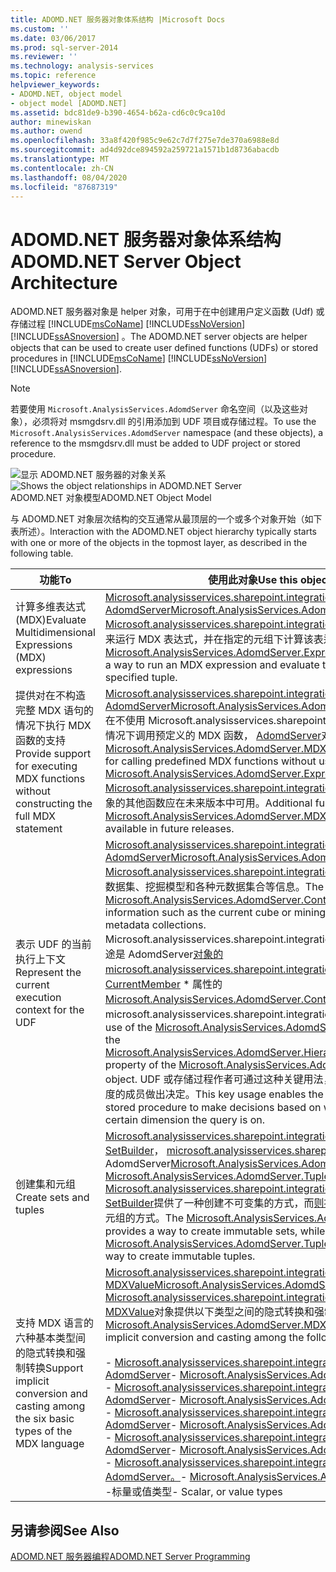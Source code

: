 ```yaml
---
title: ADOMD.NET 服务器对象体系结构 |Microsoft Docs
ms.custom: ''
ms.date: 03/06/2017
ms.prod: sql-server-2014
ms.reviewer: ''
ms.technology: analysis-services
ms.topic: reference
helpviewer_keywords:
- ADOMD.NET, object model
- object model [ADOMD.NET]
ms.assetid: bdc81de9-b390-4654-b62a-cd6c0c9ca10d
author: minewiskan
ms.author: owend
ms.openlocfilehash: 33a8f420f985c9e62c7d7f275e7de370a6988e8d
ms.sourcegitcommit: ad4d92dce894592a259721a1571b1d8736abacdb
ms.translationtype: MT
ms.contentlocale: zh-CN
ms.lasthandoff: 08/04/2020
ms.locfileid: "87687319"
---
```

# <a name="adomdnet-server-object-architecture"></a><span data-ttu-id="8e24c-102">ADOMD.NET 服务器对象体系结构</span><span class="sxs-lookup"><span data-stu-id="8e24c-102">ADOMD.NET Server Object Architecture</span></span>
  <span data-ttu-id="8e24c-103">ADOMD.NET 服务器对象是 helper 对象，可用于在中创建用户定义函数 (Udf) 或存储过程 [!INCLUDE[msCoName](../../includes/msconame-md.md)] [!INCLUDE[ssNoVersion](../../includes/ssnoversion-md.md)] [!INCLUDE[ssASnoversion](../../includes/ssasnoversion-md.md)] 。</span><span class="sxs-lookup"><span data-stu-id="8e24c-103">The ADOMD.NET server objects are helper objects that can be used to create user defined functions (UDFs) or stored procedures in [!INCLUDE[msCoName](../../includes/msconame-md.md)] [!INCLUDE[ssNoVersion](../../includes/ssnoversion-md.md)] [!INCLUDE[ssASnoversion](../../includes/ssasnoversion-md.md)].</span></span>  
  
> [!NOTE]  
>  <span data-ttu-id="8e24c-104">若要使用 `Microsoft.AnalysisServices.AdomdServer` 命名空间（以及这些对象），必须将对 msmgdsrv.dll 的引用添加到 UDF 项目或存储过程。</span><span class="sxs-lookup"><span data-stu-id="8e24c-104">To use the `Microsoft.AnalysisServices.AdomdServer` namespace (and these objects), a reference to the msmgdsrv.dll must be added to UDF project or stored procedure.</span></span>  
  
 <span data-ttu-id="8e24c-105">![显示 ADOMD.NET 服务器的对象关系](../../analysis-services/dev-guide/media/adomdnetserverobjectmodel.gif "显示 ADOMD.NET 服务器的对象关系")</span><span class="sxs-lookup"><span data-stu-id="8e24c-105">![Shows the object relationships in ADOMD.NET Server](../../analysis-services/dev-guide/media/adomdnetserverobjectmodel.gif "Shows the object relationships in ADOMD.NET Server")</span></span>  
<span data-ttu-id="8e24c-106">ADOMD.NET 对象模型</span><span class="sxs-lookup"><span data-stu-id="8e24c-106">ADOMD.NET Object Model</span></span>  
  
 <span data-ttu-id="8e24c-107">与 ADOMD.NET 对象层次结构的交互通常从最顶层的一个或多个对象开始（如下表所述）。</span><span class="sxs-lookup"><span data-stu-id="8e24c-107">Interaction with the ADOMD.NET object hierarchy typically starts with one or more of the objects in the topmost layer, as described in the following table.</span></span>  
  
|<span data-ttu-id="8e24c-108">功能</span><span class="sxs-lookup"><span data-stu-id="8e24c-108">To</span></span>|<span data-ttu-id="8e24c-109">使用此对象</span><span class="sxs-lookup"><span data-stu-id="8e24c-109">Use this object</span></span>|  
|--------|---------------------|  
|<span data-ttu-id="8e24c-110">计算多维表达式 (MDX)</span><span class="sxs-lookup"><span data-stu-id="8e24c-110">Evaluate Multidimensional Expressions (MDX) expressions</span></span>|<span data-ttu-id="8e24c-111">[Microsoft.analysisservices.sharepoint.integration.dll. AdomdServer](/previous-versions/sql/sql-server-2014/ms143609(v=sql.120))</span><span class="sxs-lookup"><span data-stu-id="8e24c-111">[Microsoft.AnalysisServices.AdomdServer.Expression](/previous-versions/sql/sql-server-2014/ms143609(v=sql.120))</span></span><br /> <span data-ttu-id="8e24c-112">[Microsoft.analysisservices.sharepoint.integration.dll](/previous-versions/sql/sql-server-2014/ms143609(v=sql.120))对象提供一种方法来运行 MDX 表达式，并在指定的元组下计算该表达式。</span><span class="sxs-lookup"><span data-stu-id="8e24c-112">The [Microsoft.AnalysisServices.AdomdServer.Expression](/previous-versions/sql/sql-server-2014/ms143609(v=sql.120)) object provides a way to run an MDX expression and evaluate that expression under a specified tuple.</span></span>|  
|<span data-ttu-id="8e24c-113">提供对在不构造完整 MDX 语句的情况下执行 MDX 函数的支持</span><span class="sxs-lookup"><span data-stu-id="8e24c-113">Provide support for executing MDX functions without constructing the full MDX statement</span></span>|<span data-ttu-id="8e24c-114">[Microsoft.analysisservices.sharepoint.integration.dll. AdomdServer](/previous-versions/sql/sql-server-2014/ms143616(v=sql.120))</span><span class="sxs-lookup"><span data-stu-id="8e24c-114">[Microsoft.AnalysisServices.AdomdServer.MDX](/previous-versions/sql/sql-server-2014/ms143616(v=sql.120))</span></span><br /> <span data-ttu-id="8e24c-115">在不使用 Microsoft.analysisservices.sharepoint.integration.dll 对象的情况下调用预定义的 MDX 函数， [AdomdServer](/previous-versions/sql/sql-server-2014/ms143616(v=sql.120))对象非常方便[。](/previous-versions/sql/sql-server-2014/ms143609(v=sql.120))</span><span class="sxs-lookup"><span data-stu-id="8e24c-115">The [Microsoft.AnalysisServices.AdomdServer.MDX](/previous-versions/sql/sql-server-2014/ms143616(v=sql.120)) object is convenient for calling predefined MDX functions without using the [Microsoft.AnalysisServices.AdomdServer.Expression](/previous-versions/sql/sql-server-2014/ms143609(v=sql.120)) object.</span></span> <span data-ttu-id="8e24c-116">[Microsoft.analysisservices.sharepoint.integration.dll. AdomdServer](/previous-versions/sql/sql-server-2014/ms143616(v=sql.120))对象的其他函数应在未来版本中可用。</span><span class="sxs-lookup"><span data-stu-id="8e24c-116">Additional functions for the [Microsoft.AnalysisServices.AdomdServer.MDX](/previous-versions/sql/sql-server-2014/ms143616(v=sql.120)) object should be available in future releases.</span></span>|  
|<span data-ttu-id="8e24c-117">表示 UDF 的当前执行上下文</span><span class="sxs-lookup"><span data-stu-id="8e24c-117">Represent the current execution context for the UDF</span></span>|<span data-ttu-id="8e24c-118">[Microsoft.analysisservices.sharepoint.integration.dll. AdomdServer](/previous-versions/sql/sql-server-2014/ms143353(v=sql.120))</span><span class="sxs-lookup"><span data-stu-id="8e24c-118">[Microsoft.AnalysisServices.AdomdServer.Context](/previous-versions/sql/sql-server-2014/ms143353(v=sql.120))</span></span><br /> <span data-ttu-id="8e24c-119">[Microsoft.analysisservices.sharepoint.integration.dll](/previous-versions/sql/sql-server-2014/ms143353(v=sql.120))对象公开当前多维数据集、挖掘模型和各种元数据集合等信息。</span><span class="sxs-lookup"><span data-stu-id="8e24c-119">The [Microsoft.AnalysisServices.AdomdServer.Context](/previous-versions/sql/sql-server-2014/ms143353(v=sql.120)) object exposes information such as the current cube or mining model and various metadata collections.</span></span> <span data-ttu-id="8e24c-120">Microsoft.analysisservices.sharepoint.integration.dll 对象的一项关键用途是 AdomdServer[对象的 microsoft.analysisservices.sharepoint.integration.dll。 CurrentMember](/previous-versions/sql/sql-server-2014/ms143578(v=sql.120)) \* 属性的[Microsoft.AnalysisServices.AdomdServer.Context](/previous-versions/sql/sql-server-2014/ms143353(v=sql.120))对象的. microsoft.analysisservices.sharepoint.integration.dll [\*](/previous-versions/sql/sql-server-2014/ms137044(v=sql.120))属性。</span><span class="sxs-lookup"><span data-stu-id="8e24c-120">One key use of the [Microsoft.AnalysisServices.AdomdServer.Context](/previous-versions/sql/sql-server-2014/ms143353(v=sql.120)) object is the [Microsoft.AnalysisServices.AdomdServer.Hierarchy.CurrentMember\*](/previous-versions/sql/sql-server-2014/ms137044(v=sql.120)) property of the [Microsoft.AnalysisServices.AdomdServer.Hierarchy](/previous-versions/sql/sql-server-2014/ms143578(v=sql.120)) object.</span></span> <span data-ttu-id="8e24c-121">UDF 或存储过程作者可通过这种关键用法，根据查询针对的特定维度的成员做出决定。</span><span class="sxs-lookup"><span data-stu-id="8e24c-121">This key usage enables the author of the UDF or stored procedure to make decisions based on what member from a certain dimension the query is on.</span></span>|  
|<span data-ttu-id="8e24c-122">创建集和元组</span><span class="sxs-lookup"><span data-stu-id="8e24c-122">Create sets and tuples</span></span>|<span data-ttu-id="8e24c-123">[Microsoft.analysisservices.sharepoint.integration.dll. AdomdServer. SetBuilder](/previous-versions/sql/sql-server-2014/ms144510(v=sql.120))， [microsoft.analysisservices.sharepoint.integration.dll](/previous-versions/sql/sql-server-2014/ms145407(v=sql.120)) . AdomdServer</span><span class="sxs-lookup"><span data-stu-id="8e24c-123">[Microsoft.AnalysisServices.AdomdServer.SetBuilder](/previous-versions/sql/sql-server-2014/ms144510(v=sql.120)), [Microsoft.AnalysisServices.AdomdServer.TupleBuilder](/previous-versions/sql/sql-server-2014/ms145407(v=sql.120))</span></span><br /> <span data-ttu-id="8e24c-124">[Microsoft.analysisservices.sharepoint.integration.dll. AdomdServer. SetBuilder](/previous-versions/sql/sql-server-2014/ms144510(v=sql.120))提供了一种创建不可变集的方式，而[则提供](/previous-versions/sql/sql-server-2014/ms145407(v=sql.120))了一种创建不可变元组的方式。</span><span class="sxs-lookup"><span data-stu-id="8e24c-124">The [Microsoft.AnalysisServices.AdomdServer.SetBuilder](/previous-versions/sql/sql-server-2014/ms144510(v=sql.120)) provides a way to create immutable sets, while the [Microsoft.AnalysisServices.AdomdServer.TupleBuilder](/previous-versions/sql/sql-server-2014/ms145407(v=sql.120)) provides a way to create immutable tuples.</span></span>|  
|<span data-ttu-id="8e24c-125">支持 MDX 语言的六种基本类型间的隐式转换和强制转换</span><span class="sxs-lookup"><span data-stu-id="8e24c-125">Support implicit conversion and casting among the six basic types of the MDX language</span></span>|<span data-ttu-id="8e24c-126">[Microsoft.analysisservices.sharepoint.integration.dll. AdomdServer. MDXValue](/previous-versions/sql/sql-server-2014/ms143573(v=sql.120))</span><span class="sxs-lookup"><span data-stu-id="8e24c-126">[Microsoft.AnalysisServices.AdomdServer.MDXValue](/previous-versions/sql/sql-server-2014/ms143573(v=sql.120))</span></span><br /> <span data-ttu-id="8e24c-127">[Microsoft.analysisservices.sharepoint.integration.dll. AdomdServer. MDXValue](/previous-versions/sql/sql-server-2014/ms143573(v=sql.120))对象提供以下类型之间的隐式转换和强制转换：</span><span class="sxs-lookup"><span data-stu-id="8e24c-127">The [Microsoft.AnalysisServices.AdomdServer.MDXValue](/previous-versions/sql/sql-server-2014/ms143573(v=sql.120)) object provides implicit conversion and casting among the following types:</span></span><br /><br /> <span data-ttu-id="8e24c-128">-   [Microsoft.analysisservices.sharepoint.integration.dll. AdomdServer](/previous-versions/sql/sql-server-2014/ms143578(v=sql.120))</span><span class="sxs-lookup"><span data-stu-id="8e24c-128">-   [Microsoft.AnalysisServices.AdomdServer.Hierarchy](/previous-versions/sql/sql-server-2014/ms143578(v=sql.120))</span></span><br /><span data-ttu-id="8e24c-129">-   [Microsoft.analysisservices.sharepoint.integration.dll. AdomdServer](/previous-versions/sql/sql-server-2014/ms143581(v=sql.120))</span><span class="sxs-lookup"><span data-stu-id="8e24c-129">-   [Microsoft.AnalysisServices.AdomdServer.Level](/previous-versions/sql/sql-server-2014/ms143581(v=sql.120))</span></span><br /><span data-ttu-id="8e24c-130">-   [Microsoft.analysisservices.sharepoint.integration.dll. AdomdServer](/previous-versions/sql/sql-server-2014/ms143820(v=sql.120))</span><span class="sxs-lookup"><span data-stu-id="8e24c-130">-   [Microsoft.AnalysisServices.AdomdServer.Member](/previous-versions/sql/sql-server-2014/ms143820(v=sql.120))</span></span><br /><span data-ttu-id="8e24c-131">-   [Microsoft.analysisservices.sharepoint.integration.dll. AdomdServer](/previous-versions/sql/sql-server-2014/ms145330(v=sql.120))</span><span class="sxs-lookup"><span data-stu-id="8e24c-131">-   [Microsoft.AnalysisServices.AdomdServer.Tuple](/previous-versions/sql/sql-server-2014/ms145330(v=sql.120))</span></span><br /><span data-ttu-id="8e24c-132">-   [Microsoft.analysisservices.sharepoint.integration.dll. AdomdServer。](/previous-versions/sql/sql-server-2014/ms144530(v=sql.120))</span><span class="sxs-lookup"><span data-stu-id="8e24c-132">-   [Microsoft.AnalysisServices.AdomdServer.Set](/previous-versions/sql/sql-server-2014/ms144530(v=sql.120))</span></span><br /><span data-ttu-id="8e24c-133">-标量或值类型</span><span class="sxs-lookup"><span data-stu-id="8e24c-133">-   Scalar, or value types</span></span>|  
  
## <a name="see-also"></a><span data-ttu-id="8e24c-134">另请参阅</span><span class="sxs-lookup"><span data-stu-id="8e24c-134">See Also</span></span>  
 [<span data-ttu-id="8e24c-135">ADOMD.NET 服务器编程</span><span class="sxs-lookup"><span data-stu-id="8e24c-135">ADOMD.NET Server Programming</span></span>](https://docs.microsoft.com/bi-reference/adomd/multidimensional-models-adomd-net-server/adomd-net-server-programming)  
  
  
